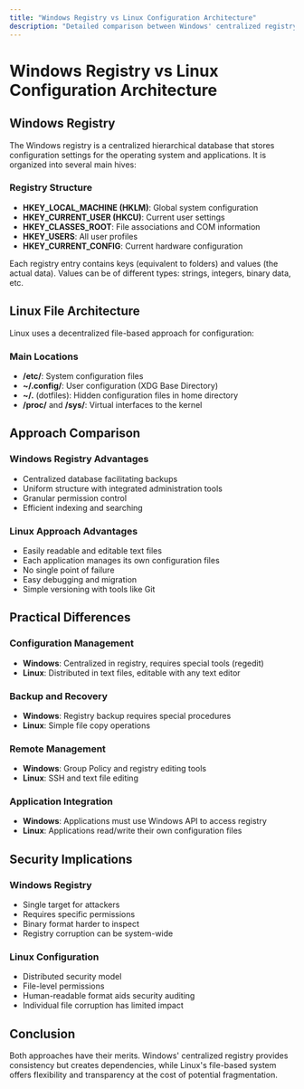 ```yaml
---
title: "Windows Registry vs Linux Configuration Architecture"
description: "Detailed comparison between Windows' centralized registry and Linux's decentralized file-based approach for system configuration management."
---
```


# Windows Registry vs Linux Configuration Architecture

## Windows Registry

The Windows registry is a centralized hierarchical database that stores configuration settings for the operating system and applications. It is organized into several main hives:

### Registry Structure

- **HKEY_LOCAL_MACHINE (HKLM)**: Global system configuration
- **HKEY_CURRENT_USER (HKCU)**: Current user settings
- **HKEY_CLASSES_ROOT**: File associations and COM information
- **HKEY_USERS**: All user profiles
- **HKEY_CURRENT_CONFIG**: Current hardware configuration

Each registry entry contains keys (equivalent to folders) and values (the actual data). Values can be of different types: strings, integers, binary data, etc.

## Linux File Architecture

Linux uses a decentralized file-based approach for configuration:

### Main Locations

- **/etc/**: System configuration files
- **~/.config/**: User configuration (XDG Base Directory)
- **~/.** (dotfiles): Hidden configuration files in home directory
- **/proc/** and **/sys/**: Virtual interfaces to the kernel

## Approach Comparison

### Windows Registry Advantages

- Centralized database facilitating backups
- Uniform structure with integrated administration tools
- Granular permission control
- Efficient indexing and searching

### Linux Approach Advantages

- Easily readable and editable text files
- Each application manages its own configuration files
- No single point of failure
- Easy debugging and migration
- Simple versioning with tools like Git

## Practical Differences

### Configuration Management
- **Windows**: Centralized in registry, requires special tools (regedit)
- **Linux**: Distributed in text files, editable with any text editor

### Backup and Recovery
- **Windows**: Registry backup requires special procedures
- **Linux**: Simple file copy operations

### Remote Management
- **Windows**: Group Policy and registry editing tools
- **Linux**: SSH and text file editing

### Application Integration
- **Windows**: Applications must use Windows API to access registry
- **Linux**: Applications read/write their own configuration files

## Security Implications

### Windows Registry
- Single target for attackers
- Requires specific permissions
- Binary format harder to inspect
- Registry corruption can be system-wide

### Linux Configuration
- Distributed security model
- File-level permissions
- Human-readable format aids security auditing
- Individual file corruption has limited impact

## Conclusion

Both approaches have their merits. Windows' centralized registry provides consistency but creates dependencies, while Linux's file-based system offers flexibility and transparency at the cost of potential fragmentation.
